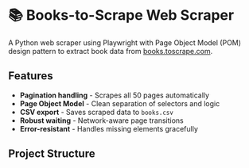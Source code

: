 # 📚 Books-to-Scrape Web Scraper

A Python web scraper using Playwright with Page Object Model (POM) design pattern to extract book data from [books.toscrape.com](http://books.toscrape.com/).

## Features
- **Pagination handling** - Scrapes all 50 pages automatically
- **Page Object Model** - Clean separation of selectors and logic
- **CSV export** - Saves scraped data to `books.csv`
- **Robust waiting** - Network-aware page transitions
- **Error-resistant** - Handles missing elements gracefully

## Project Structure